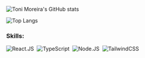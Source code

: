 ![Toni Moreira's GitHub stats](https://github-readme-stats.vercel.app/api/?username=tonimoreiraa&show_icons=true&title_color=fff&icon_color=79ff97&text_color=9f9f9f&bg_color=151515)

![Top Langs](https://github-readme-stats.vercel.app/api/top-langs/?username=tonimoreiraa&layout=compact)


### Skills:
![React.JS](https://img.shields.io/badge/-React.js-0D1117?style=for-the-badge&logo=react&labelColor=0D1117)&nbsp;
![TypeScript](https://img.shields.io/badge/-JavaScript-0D1117?style=for-the-badge&logo=javascript&labelColor=0D1117&textColor=0D1117)&nbsp;
![Node.JS](https://img.shields.io/badge/-Node.JS-0D1117?style=for-the-badge&logo=node.js&labelColor=0D1117&textColor=0D1117)&nbsp;
![TailwindCSS](https://img.shields.io/badge/-Node.JS-0D1117?style=for-the-badge&logo=tailwindcss&labelColor=0D1117&textColor=0D1117)&nbsp;

